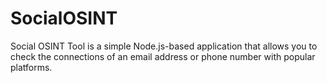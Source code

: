 # SocialOSINT
Social OSINT Tool is a simple Node.js-based application that allows you to check the connections of an email address or phone number with popular platforms.

